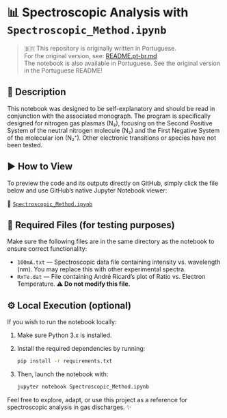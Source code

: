# 📊 Spectroscopic Analysis with `Spectroscopic_Method.ipynb`

> 🇧🇷 This repository is originally written in Portuguese.  
> For the original version, see: [README.pt-br.md](README.pt-br.md)  
> The notebook is also available in Portuguese. See the original version in the Portuguese README!

## 📘 Description

This notebook was designed to be self-explanatory and should be read in conjunction with the associated monograph. The program is specifically designed for nitrogen gas plasmas (N₂), focusing on the Second Positive System of the neutral nitrogen molecule (N₂) and the First Negative System of the molecular ion (N₂⁺). Other electronic transitions or species have not been tested.

## ▶️ How to View

To preview the code and its outputs directly on GitHub, simply click the file below and use GitHub’s native Jupyter Notebook viewer:

🔗 [`Spectroscopic_Method.ipynb`](./Spectroscopic_Method.ipynb)

## 📁 Required Files (for testing purposes)

Make sure the following files are in the same directory as the notebook to ensure correct functionality:

- `100mA.txt` — Spectroscopic data file containing intensity vs. wavelength (nm). You may replace this with other experimental spectra.
- `RxTe.dat` — File containing André Ricard’s plot of Ratio vs. Electron Temperature.  **⚠️ Do not modify this file.**

## ⚙️ Local Execution (optional)

If you wish to run the notebook locally:

1. Make sure Python 3.x is installed.
2. Install the required dependencies by running:

   ```bash
   pip install -r requirements.txt

3. Then, launch the notebook with:

   ```bash
   jupyter notebook Spectroscopic_Method.ipynb

Feel free to explore, adapt, or use this project as a reference for spectroscopic analysis in gas discharges. ✨
